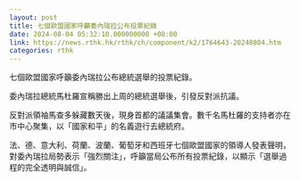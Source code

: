 ```yaml
---
layout: post
title: 七個歐盟國家呼籲委內瑞拉公布投票紀錄
date: 2024-08-04 05:32:10.000000000 +08:00
link: https://news.rthk.hk/rthk/ch/component/k2/1764643-20240804.htm
categories: rthk
---
```


七個歐盟國家呼籲委內瑞拉公布總統選舉的投票紀錄。

委內瑞拉總統馬杜羅宣稱勝出上周的總統選舉後，引發反對派抗議。

反對派領袖馬查多躲藏數天後，現身首都的議議集會。數千名馬杜羅的支持者亦在市中心聚集，以「國家和平」的名義遊行去總統府。

法、德、意大利、荷蘭、波蘭、葡萄牙和西班牙七個歐盟國家的領導人發表聲明，對委內瑞拉局勢表示「強烈關注」，呼籲當局公布所有投票紀錄，以顯示「選舉過程的完全透明與誠信」。
